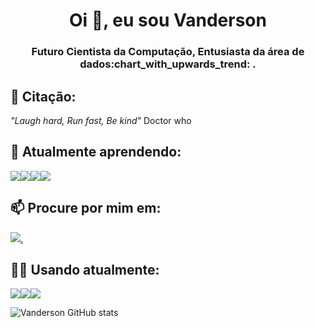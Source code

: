 <h1 align="center">Oi 👋, eu sou Vanderson</h1>
<h3 align="center">Futuro Cientista da Computação, Entusiasta da área de dados:chart_with_upwards_trend:
.</h3>


## :paperclip: Citação: 
_"Laugh hard, Run fast, Be kind"_ Doctor who
## 🌱 Atualmente aprendendo: 
<img src="https://img.shields.io/badge/MongoDB-4EA94B?style=for-the-badge&logo=mongodb&logoColor=white"><img src="https://img.shields.io/badge/MySQL-00000F?style=for-the-badge&logo=mysql&logoColor=white)"><img src="https://img.shields.io/badge/Python-FFD43B?style=for-the-badge&logo=python&logoColor=darkgree"><img src="https://img.shields.io/badge/R-276DC3?style=for-the-badge&logo=r&logoColor=white"><img scr="https://img.shields.io/badge/Java-ED8B00?style=for-the-badge&logo=openjdk&logoColor=white">

## 📫 Procure por mim em: 
<a href="mailto:vandersonsilva3334@gmail.com">
<img src="https://img.shields.io/badge/Gmail-D14836?style=for-the-badge&logo=gmail&logoColor=white">.
</a>


## :man_technologist: Usando atualmente: 
<img src="https://img.shields.io/badge/Visual_Studio_Code-0078D4?style=for-the-badge&logo=visual%20studio%20code&logoColor=whit"><img src="https://img.shields.io/badge/RStudio-75AADB?style=for-the-badge&logo=RStudio&logoColor=white"><img src="https://img.shields.io/badge/Jupyter-F37626.svg?&style=for-the-badge&logo=Jupyter&logoColor=white">




![Vanderson GitHub stats](https://github-readme-stats.vercel.app/api?username=xvanderx&how_icons=true&theme=radical)

